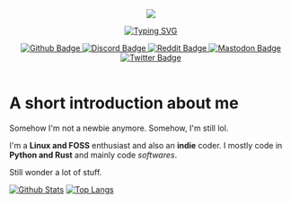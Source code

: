 <div id="header" align="center"><img src="https://cdn.discordapp.com/attachments/1064529422079758346/1064534635838717972/unnamed.gif"/></div>

<p align="center">
  <a href="https://git.io/typing-svg"><img src="https://readme-typing-svg.demolab.com?font=Fira+Code&size=15&pause=1000&width=435&lines=CODING+EVERYDAY+AND+EVERYWHERE+LIKE+A+HACKER" alt="Typing SVG" /></a>
</p>

<div id="badges" align="center">
  <a href="https://github.com/imindMan">
    <img src="https://img.shields.io/badge/Github-blue?style=for-the-badge&logo=Github&logoColor=white" alt="Github Badge"/>
  </a>
  <a href="https://discordapp.com/users/917681283595919391">
    <img src="https://img.shields.io/badge/Discord-purple?style=for-the-badge&logo=Discord&logoColor=white" alt="Discord Badge"/>
  </a>
  <a href="https://www.reddit.com/user/imindMan">
    <img src="https://img.shields.io/badge/Reddit-orange?style=for-the-badge&logo=Reddit&logoColor=white" alt="Reddit Badge"/>
  </a>
  <a href="https://mastodon.social/@imindMan">
    <img src="https://img.shields.io/badge/Mastodon-purple?style=for-the-badge&logo=Mastodon&logoColor=white" alt="Mastodon Badge">
  </a>
  <a href="https://x.com/imindman1269420">
    <img src="https://img.shields.io/badge/Twitter-black?style=for-the-badge&logo=x&logoColor=white" alt="Twitter Badge">
  </a>
</div>
<div id="header" align="center">
  <img src="https://komarev.com/ghpvc/?username=imindMane&style=flat-square&color=blue" alt=""/>
  <img src="https://img.shields.io/github/stars/imindMan?affiliations=OWNER%2CCOLLABORATOR" alt=""/>
</div>

# A short introduction about me 

Somehow I'm not a newbie anymore. Somehow, I'm still lol. 

I'm a **Linux and FOSS** enthusiast and also an **indie** coder. I mostly code in **Python and Rust** and mainly code *softwares*.

Still wonder a lot of stuff.

[![Github Stats](https://github-readme-stats.vercel.app/api?username=imindMan&layout=compact&theme=nord&show-icons=true)](https://github.com/anuraghazra/github-readme-stats)
[![Top Langs](https://github-readme-stats.vercel.app/api/top-langs/?username=imindMan&layout=compact&theme=nord)](https://github.com/anuraghazra/github-readme-stats)

